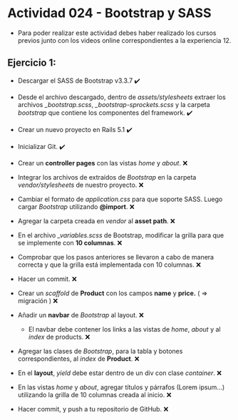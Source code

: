 # Actividad 024 - Bootstrap y SASS

- Para poder realizar este actividad debes haber realizado los cursos previos junto con los videos online correspondientes a la experiencia 12.

## Ejercicio 1:

- Descargar el SASS de Bootstrap v3.3.7 :heavy_check_mark:

- Desde el archivo descargado, dentro de *assets/stylesheets* extraer los archivos *_bootstrap.scss*,  *_bootstrap-sprockets.scss* y la carpeta *bootstrap* que contiene los componentes del framework. :heavy_check_mark:

- Crear un nuevo proyecto en Rails 5.1 :heavy_check_mark:

- Inicializar Git. :heavy_check_mark:

- Crear un **controller pages** con las vistas *home* y *about*. :x:

- Integrar los archivos de extraídos de *Bootstrap* en la carpeta *vendor/stylesheets* de nuestro proyecto. :x:

- Cambiar el formato de *application.css* para que soporte SASS. Luego cargar *Bootstrap* utilizando **@import**. :x:

- Agregar la carpeta creada en *vendor* al **asset path**. :x:

- En el archivo *_variables.scss* de Bootstrap, modificar la grilla para que se implemente con **10 columnas**. :x:

- Comprobar que los pasos anteriores se llevaron a cabo de manera correcta y que la grilla está implementada con 10 columnas. :x:

- Hacer un commit. :x:

- Crear un *scaffold* de **Product** con los campos **name** y **price.** ( => migración ) :x:

- Añadir un **navbar** de *Bootstrap* al layout. :x:

    - El navbar debe contener los links a las vistas de *home*, *about* y al *index* de products. :x:

- Agregar las clases de *Bootstrap*, para la tabla y botones correspondientes, al *index* de **Product**. :x:

- En el **layout**, *yield* debe estar dentro de un div con clase *container*. :x:

- En las vistas *home* y *about*, agregar títulos y párrafos (Lorem ipsum...) utilizando la grilla de 10 columnas creada al inicio. :x:

- Hacer commit, y push a tu repositorio de GitHub. :x: